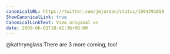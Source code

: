 ```yaml
---
canonicalURL: https://twitter.com/jmjordan/status/1994291650
ShowCanonicalLink: true
CanonicalLinkText: View original on
date: 2009-06-01T18:42:36+00:00
---
```

@kathrynglass There are 3 more coming, too!